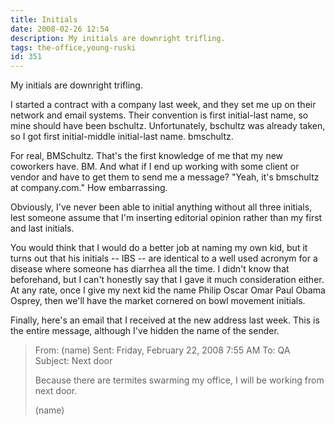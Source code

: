 ```yaml
---
title: Initials
date: 2008-02-26 12:54
description: My initials are downright trifling.
tags: the-office,young-ruski
id: 351
---
```

My initials are downright trifling.

I started a contract with a company last week, and they set me up on their network and email systems.  Their convention is first initial-last name, so mine should have been bschultz.  Unfortunately, bschultz was already taken, so I got first initial-middle initial-last name.  bmschultz.

For real, BMSchultz.  That's the first knowledge of me that my new coworkers have.  BM.  And what if I end up working with some client or vendor and have to get them to send me a message?  "Yeah, it's bmschultz at company.com."  How embarrassing.

Obviously, I've never been able to initial anything without all three initials, lest someone assume that I'm inserting editorial opinion rather than my first and last initials.

You would think that I would do a better job at naming my own kid, but it turns out that his initials -- IBS -- are identical to a well used acronym for a disease where someone has diarrhea all the time.  I didn't know that beforehand, but I can't honestly say that I gave it much consideration either.  At any rate, once I give my next kid the name Philip Oscar Omar Paul Obama Osprey, then we'll have the market cornered on bowl movement initials.

Finally, here's an email that I received at the new address last week.  This is the entire message, although I've hidden the name of the sender.

<blockquote>From: (name)
Sent: Friday, February 22, 2008 7:55 AM
To: QA
Subject: Next door

Because there are termites swarming my office, I will be working from next door.
 
(name)</blockquote>
